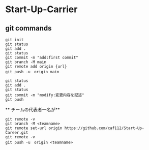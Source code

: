 # Start-Up-Carrier
## git commands
```
git init
git status
git add .
git status
git commit -m "add:first commit"
git branch -M main
git remote add origin {url}
git push -u　origin main
```
```
git status
git add .
git status
git commit -m "modify:変更内容を記述"
git push
```
** チームの代表者一名が**
```
git remote -v
git branch -M <teamname>
git remote set-url origin https://github.com/caf112/Start-Up-Career.git
git remote -v
git push -u　origin <teamname>
```
